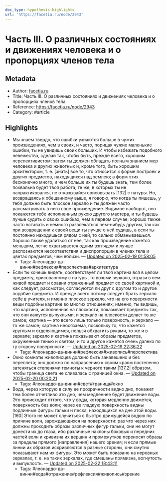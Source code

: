 ```yaml
---
doc_type: hypothesis-highlights
url: 'https://facetia.ru/node/2943'
---
```

# Часть III. О различных состояниях и движениях человека и о пропорциях членов тела

## Metadata
- Author: [facetia.ru]()
- Title: Часть III. О различных состояниях и движениях человека и о пропорциях членов тела
- Reference: https://facetia.ru/node/2943
- Category: #article

## Highlights
- Мы знаем твердо, что ошибки узнаются больше в чужих произведениях, чем в своих, и часто, порицая чужие маленькие ошибки, ты не увидишь своих больших. И чтобы избежать подобного невежества, сделай так, чтобы быть, прежде всего, хорошим перспективистом; затем ты должен обладать полным знанием мер человека и других животных и, кроме того, быть хорошим архитектором, т. е. [знать] все то, что относится к форме построек и других предметов, находящихся над землею; а форм этих бесконечно много, и чем больше их ты будешь знать, тем более похвальна будет твоя работа; те же, в которых ты не напрактиковался, не отказывайся срисовывать |132| с натуры. Но, возвращаясь к обещанному выше, я говорю, что когда ты пишешь, у тебя должно быть плоское зеркало и ты должен часто рассматривать в него свое произведение. Видимое наоборот, оно покажется тебе исполненным рукою другого мастера, и ты будешь лучше судить о своих ошибках, чем в первом случае; хорошо также часто вставать и немного развлекаться чем-нибудь другим, так как при возвращении к своей вещи ты лучше о ней судишь, а если ты постоянно находишься рядом с ней, то сильно обманываешься. Хорошо также удалиться от нее, так как произведение кажется меньшим, легче охватывается одним взглядом и лучше распознаются несоответствия и диспропорции в членах тела и цветах предметов, чем вблизи. — [Updated on 2025-02-19 01:58:05](https://hyp.is/0IcyQO5LEe-g6TtzaKUgQg/facetia.ru/node/2943)
   - Tags: #леонардо-да-винчи#рефлексия#перспектива#архитектура
- Если ты хочешь видеть, соответствует ли твоя картина вся в целом предмету, срисованному с натуры, то возьми зеркало, отрази в нем живой предмет и сравни отраженный предмет со своей картиной и, как следует, рассмотри, согласуются ли друг с другом то и другое подобие предмета. И прежде всего потому следует брать зеркало себе в учителя, и именно плоское зеркало, что на его поверхности вещи подобны картине во многих отношениях; именно, ты видишь, что картина, исполненная на плоскости, показывает предметы так, что они кажутся выпуклыми, и зеркало на плоскости делает то же самое; картина — это всего лишь только поверхность, и зеркало — то же самое; картина неосязаема, поскольку то, что кажется круглым и отделяющимся, нельзя обхватить руками, то же и в зеркале; зеркало и картина показывают образы предметов, окруженные тенью и светом; и то и другое кажется очень далеко по ту сторону поверхности. — [Updated on 2025-02-19 22:36:22](https://hyp.is/zLMuCu74Ee-l9QuWdNR87w/facetia.ru/node/2943)
   - Tags: #леонардо-да-винчи#рефлексия#живопись#перспектива
- Окно комнаты живописцев должно быть занавешено и без переплета; оно должно по направлению к своим краям постепенно затеняться степенями темноты к черноте таким |137,2| образом, чтобы граница света не сливалась с границей окна. — [Updated on 2025-02-20 00:20:21](https://hyp.is/Uycmwu8HEe-0YXeZ6vmIhw/facetia.ru/node/2943)
   - Tags: #леонардо-да-винчи#свет#граница#окно
- Вода, через которую в силу ее прозрачности видно дно, покажет тем более отчетливо это дно, чем медленнее будет движение воды. Это происходит оттого, что у воды, которая медленно движется, поверхность без волн; через ее гладкую поверхность видны подлинные фигуры гальки и песка, находящихся на дне этой воды. |160| Этого не может случиться с быстро движущейся водою по причине волн, зарождающихся на поверхности: раз что через них должны проходить образы различных фигур гальки, они не могут донести их до глаза, ибо различные наклоны боковых и передних частей волн и кривизна их вершин и промежутков переносят образы за пределы прямого [направления] нашего зрения; и если прямые линии их образов искривляются в разные стороны, они смутно показывают нам их фигуры. Это может быть показано на неровных зеркалах, т. е. на таких зеркалах, где смешаны прямизна, вогнутость и выпуклость. — [Updated on 2025-02-22 18:43:11](https://hyp.is/uGPmKPEzEe-WQMdCtqUAKQ/facetia.ru/node/2943)
   - Tags: #леонардо-да-винчи#вода#отражение#рефлексия#живопись#зрение
